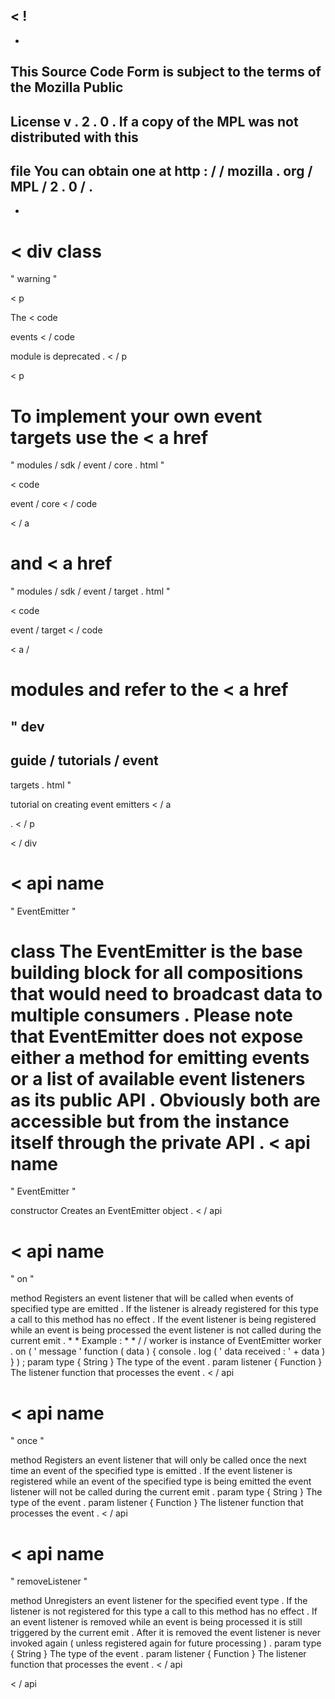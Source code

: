<
!
-
-
This
Source
Code
Form
is
subject
to
the
terms
of
the
Mozilla
Public
-
License
v
.
2
.
0
.
If
a
copy
of
the
MPL
was
not
distributed
with
this
-
file
You
can
obtain
one
at
http
:
/
/
mozilla
.
org
/
MPL
/
2
.
0
/
.
-
-
>
<
div
class
=
"
warning
"
>
<
p
>
The
<
code
>
events
<
/
code
>
module
is
deprecated
.
<
/
p
>
<
p
>
To
implement
your
own
event
targets
use
the
<
a
href
=
"
modules
/
sdk
/
event
/
core
.
html
"
>
<
code
>
event
/
core
<
/
code
>
<
/
a
>
and
<
a
href
=
"
modules
/
sdk
/
event
/
target
.
html
"
>
<
code
>
event
/
target
<
/
code
>
<
a
/
>
modules
and
refer
to
the
<
a
href
=
"
dev
-
guide
/
tutorials
/
event
-
targets
.
html
"
>
tutorial
on
creating
event
emitters
<
/
a
>
.
<
/
p
>
<
/
div
>
<
api
name
=
"
EventEmitter
"
>
class
The
EventEmitter
is
the
base
building
block
for
all
compositions
that
would
need
to
broadcast
data
to
multiple
consumers
.
Please
note
that
EventEmitter
does
not
expose
either
a
method
for
emitting
events
or
a
list
of
available
event
listeners
as
its
public
API
.
Obviously
both
are
accessible
but
from
the
instance
itself
through
the
private
API
.
<
api
name
=
"
EventEmitter
"
>
constructor
Creates
an
EventEmitter
object
.
<
/
api
>
<
api
name
=
"
on
"
>
method
Registers
an
event
listener
that
will
be
called
when
events
of
specified
type
are
emitted
.
If
the
listener
is
already
registered
for
this
type
a
call
to
this
method
has
no
effect
.
If
the
event
listener
is
being
registered
while
an
event
is
being
processed
the
event
listener
is
not
called
during
the
current
emit
.
*
*
Example
:
*
*
/
/
worker
is
instance
of
EventEmitter
worker
.
on
(
'
message
'
function
(
data
)
{
console
.
log
(
'
data
received
:
'
+
data
)
}
)
;
param
type
{
String
}
The
type
of
the
event
.
param
listener
{
Function
}
The
listener
function
that
processes
the
event
.
<
/
api
>
<
api
name
=
"
once
"
>
method
Registers
an
event
listener
that
will
only
be
called
once
the
next
time
an
event
of
the
specified
type
is
emitted
.
If
the
event
listener
is
registered
while
an
event
of
the
specified
type
is
being
emitted
the
event
listener
will
not
be
called
during
the
current
emit
.
param
type
{
String
}
The
type
of
the
event
.
param
listener
{
Function
}
The
listener
function
that
processes
the
event
.
<
/
api
>
<
api
name
=
"
removeListener
"
>
method
Unregisters
an
event
listener
for
the
specified
event
type
.
If
the
listener
is
not
registered
for
this
type
a
call
to
this
method
has
no
effect
.
If
an
event
listener
is
removed
while
an
event
is
being
processed
it
is
still
triggered
by
the
current
emit
.
After
it
is
removed
the
event
listener
is
never
invoked
again
(
unless
registered
again
for
future
processing
)
.
param
type
{
String
}
The
type
of
the
event
.
param
listener
{
Function
}
The
listener
function
that
processes
the
event
.
<
/
api
>
<
/
api
>
